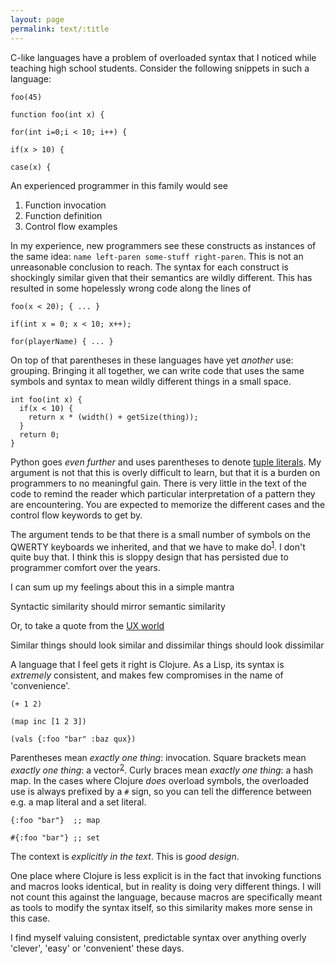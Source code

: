 ```yaml
---
layout: page
permalink: text/:title
--- 
```


C-like languages have a problem of overloaded syntax that I noticed while teaching high school students. Consider the following snippets in such a language:

    foo(45)
    
    function foo(int x) {
    
    for(int i=0;i < 10; i++) {
    
    if(x > 10) {
    
    case(x) {

An experienced programmer in this family would see

1. Function invocation
2. Function definition
3. Control flow examples

In my experience, new programmers see these constructs as instances of the same idea: `name left-paren some-stuff right-paren`. This is not an unreasonable conclusion to reach. The syntax for each construct is shockingly similar given that their semantics are wildly different. This has resulted in some hopelessly wrong code along the lines of

    foo(x < 20); { ... }
    
    if(int x = 0; x < 10; x++);

    for(playerName) { ... }
    
On top of that parentheses in these languages have yet *another* use: grouping. Bringing it all together, we can write code that uses the same symbols and syntax to mean wildly different things in a small space.

    int foo(int x) {
      if(x < 10) {
        return x * (width() + getSize(thing));
      }
      return 0;
    }

Python goes *even further* and uses parentheses to denote [tuple literals](https://docs.python.org/2/tutorial/datastructures.html#tuples-and-sequences). My argument is not that this is overly difficult to learn, but that it is a burden on programmers to no meaningful gain. There is very little in the text of the code to remind the reader which particular interpretation of a pattern they are encountering. You are expected to memorize the different cases and the control flow keywords to get by.

The argument tends to be that there is a small number of symbols on the QWERTY keyboards we inherited, and that we have to make do<sup>[1]</sup>. I don't quite buy that. I think this is sloppy design that has persisted due to programmer comfort over the years.

I can sum up my feelings about this in a simple mantra

<aside> Syntactic similarity should mirror semantic similarity </aside>

Or, to take a quote from the [UX world](https://userexperiences.co/clarity-in-the-details-design-ui-with-more-dimensions-ae1fa1473863)

<aside> Similar things should look similar and dissimilar things should look dissimilar </aside>

A language that I feel gets it right is Clojure. As a Lisp, its syntax is *extremely* consistent, and makes few compromises in the name of 'convenience'.

    (+ 1 2)
    
    (map inc [1 2 3])
    
    (vals {:foo "bar" :baz qux})
    
Parentheses mean *exactly one thing*: invocation. Square brackets mean *exactly one thing*: a vector<sup>[2]</sup>. Curly braces mean *exactly one thing*: a hash map. In the cases where Clojure *does* overload symbols, the overloaded use is always prefixed by a `#` sign, so you can tell the difference between e.g. a map literal and a set literal.

    {:foo "bar"}  ;; map
    
    #{:foo "bar"} ;; set

The context is *explicitly in the text*. This is *good design*.

One place where Clojure is less explicit is in the fact that invoking functions and macros looks identical, but in reality is doing very different things. I will not count this against the language, because macros are specifically meant as tools to modify the syntax itself, so this similarity makes more sense in this case.

I find myself valuing consistent, predictable syntax over anything overly 'clever', 'easy' or 'convenient' these days.

[1]: https://twitter.com/joshheadapohl/status/661357777001062401
[2]: https://twitter.com/johanatan/status/661309416122089472